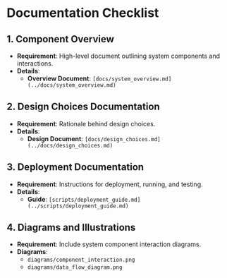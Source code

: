 # Documentation Checklist

## 1. Component Overview
- **Requirement**: High-level document outlining system components and interactions.
- **Details**:
  - **Overview Document**: `[docs/system_overview.md](../docs/system_overview.md)`

## 2. Design Choices Documentation
- **Requirement**: Rationale behind design choices.
- **Details**:
  - **Design Document**: `[docs/design_choices.md](../docs/design_choices.md)`

## 3. Deployment Documentation
- **Requirement**: Instructions for deployment, running, and testing.
- **Details**:
  - **Guide**: `[scripts/deployment_guide.md](../scripts/deployment_guide.md)`

## 4. Diagrams and Illustrations
- **Requirement**: Include system component interaction diagrams.
- **Diagrams**:
  - `diagrams/component_interaction.png`
  - `diagrams/data_flow_diagram.png`

